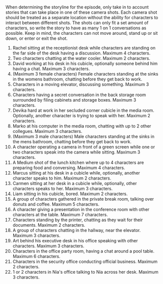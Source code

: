 When determining the storyline for the episode, only take in to account stories that can take place in one of these camera shots. Each camera shot should be treated as a separate location without the ability for characters to interact between different shots. The shots can only fit a set amount of characters, so write the story to have as many 1 on 1 conversations as possible. Keep in mind, the characters can not move around, stand up or sit down, or enter or exit the shot.
1. Rachel sitting at the receptionist desk while characters are standing on the far side of the desk having a discussion. Maximum 4 characters.
2. Two characters chatting at the water cooler. Maximum 2 characters.
3. David working at his desk in his cubicle, optionally someone behind him having a chat. Maximum 3 characters.
4. (Maximum 3 female characters) Female characters standing at the sinks in the womens bathroom, chatting before they get back to work.
5. Characters in a moving elevator, discussing something. Maximum 3 characters.
6. Characters having a secret conversation in the back storage room surrounded by filing cabinets and storage boxes. Maximum 3 characters.
7. Devika hard at work in her secluded corner cubicle in the media room. Optionally, another character is trying to speak with her. Maximum 2 characters.
8. Marko at his computer in the media room, chatting with up to 2 other collegues. Maximum 3 characters.
9. (Maximum 3 male characters) Male characters standing at the sinks in the mens bathroom, chatting before they get back to work.
10. A character operating a camera in front of a green screen while one or two characters speak into the camera while sitting. Maximum 3 characters.
11. A Medium shot of the lunch kitchen where up to 4 characters are preparing food and conversing. Maximum 4 characters.
12. Marcus sitting at his desk in a cubicle while, optionally, another character speaks to him. Maximum 2 characters.
13. Carmen sitting at her desk in a cubicle while, optionally, other characters speaks to her. Maximum 3 characters.
14. Liam sitting in his cubicle, bored. Maximum 2 characters.
15. A group of characters gathered in the private break room, talking over donuts and coffee. Maximum 5 characters.
16. A character giving a presentation in the conference room with other characters at the table. Maximum 7 characters.
17. Characters standing by the printer, chatting as they wait for their documents. Maximum 2 characters.
18. A group of characters chatting in the hallway, near the elevator. Maximum 3 characters.
19. Art behind his executive desk in his office speaking with other characters. Maximum 3 characters.
20. Characters in the office party room, having a chat around a pool table. Maximum 6 characters.
21. Characters in the security office conducting official business. Maximum 2 characters.
22. 1 or 2 characters in Nia's office talking to Nia across her desk. Maximum 3 characters.